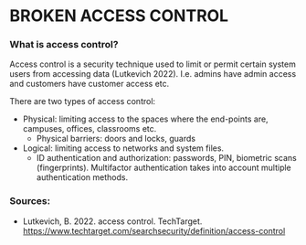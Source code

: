 # BROKEN ACCESS CONTROL
### What is access control?
Access control is a security technique used to limit or permit certain system users from accessing data (Lutkevich 
2022). I.e. admins have admin access and customers have customer access etc.

There are two types of access control:
- Physical: limiting access to the spaces where the end-points are, campuses, offices, classrooms etc.
  - Physical barriers: doors and locks, guards
- Logical: limiting access to networks and system files.
  - ID authentication and authorization: passwords, PIN, biometric scans (fingerprints). Multifactor authentication 
  takes into account multiple authentication methods.
### Sources:
- Lutkevich, B. 2022. access control. TechTarget. https://www.techtarget.com/searchsecurity/definition/access-control
